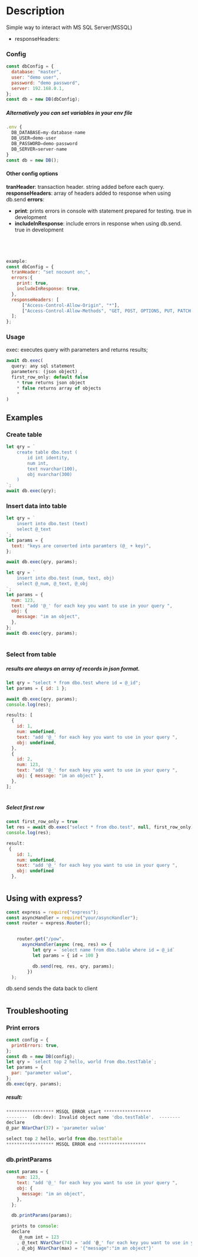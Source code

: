 # Description

Simple way to interact with MS SQL Server(MSSQL)

- responseHeaders:

### Config

```javascript
const dbConfig = {
  database: "master",
  user: "demo user",
  password: "demo password",
  server: 192.168.0.1,
};
const db = new DB(dbConfig);

```

##### Alternatively you can set variables in your env file

```javascript
.env {
  DB_DATABASE=my-database-name
  DB_USER=demo-user
  DB_PASSWORD=demo-password
  DB_SERVER=server-name
}
const db = new DB();
```

#### Other config options

**tranHeader**: transaction header. string added before each query.
**responseHeaders**: array of headers added to response when using db.send
**errors**:

- **print**: prints errors in console with statement prepared for testing. true in development
- **includeInResponse**: include errors in response when using db.send. true in development

```javascript




example:
const dbConfig = {
  tranHeader: "set nocount on;",
  errors:{
    print: true,
    includeInResponse: true,
  },
  responseHeaders: [
      ["Access-Control-Allow-Origin", "*"],
      ["Access-Control-Allow-Methods", "GET, POST, OPTIONS, PUT, PATCH, DELETE"],
  ];
};
```

### Usage

exec: executes query with parameters and returns results;

```javascript
await db.exec(
  query: any sql statement
  parameters: (json object) ,
  first_row_only: default false
    * true returns json object
    * false returns array of objects
    *
)
```

## Examples

### Create table

```javascript
let qry = `
    create table dbo.test (
        id int identity, 
        num int, 
        text nvarchar(100), 
        obj nvarchar(300)
    )
`;
await db.exec(qry);
```

### Insert data into table

```javascript
let qry = `
    insert into dbo.test (text) 
    select @_text
`;
let params = {
  text: "keys are converted into paramters (@_ + key)",
};

await db.exec(qry, params);

let qry = `
    insert into dbo.test (num, text, obj) 
    select @_num, @_text, @_obj 
`;
let params = {
  num: 123,
  text: "add '@_' for each key you want to use in your query ",
  obj: {
    message: "im an object",
  },
};
await db.exec(qry, params);
```

#

### Select from table

##### results are always an array of records in json format.

```javascript
let qry = "select * from dbo.test where id = @_id";
let params = { id: 1 };

await db.exec(qry, params);
console.log(res);

results: [
  {
    id: 1,
    num: undefined,
    text: "add '@_' for each key you want to use in your query ",
    obj: undefined,
  },
  {
    id: 2,
    num: 123,
    text: "add '@_' for each key you want to use in your query ",
    obj: { message: "im an object" },
  },
];
```

#

##### Select first row

```javascript
const first_row_only = true
let res = await db.exec("select * from dbo.test", null, first_row_only);
console.log(res);

result:
 {
    id: 1,
    num: undefined,
    text: "add '@_' for each key you want to use in your query ",
    obj: undefined
  },
```

#

#

## Using with express?

```javascript
const express = require("express");
const asyncHandler = require("your/asyncHandler");
const router = express.Router();


    router.get("/pow",
      asyncHandler(async (req, res) => {
          let qry = `select name from dbo.table where id = @_id`
          let params = { id = 100 }

          db.send(req, res, qry, params);
        })
  );
```

db.send sends the data back to client

#

#

## Troubleshooting

### Print errors

```javascript
const config = {
  printErrors: true,
};
const db = new DB(config);
let qry = `select top 2 hello, world from dbo.testTable`;
let params = {
  par: "parameter value",
};
db.exec(qry, params);
```

##### result:

```javascript
****************** MSSQL ERROR start ******************
--------  (db:dev): Invalid object name 'dbo.testTable'.  --------
declare
@_par NVarChar(37) = 'parameter value'

select top 2 hello, world from dbo.testTable
****************** MSSQL ERROR end ******************

```

### db.printParams

```javascript
const params = {
    num: 123,
    text: "add '@_' for each key you want to use in your query ",
    obj: {
      message: "im an object",
    },
  };

  db.printParams(params);

  prints to console:
  declare
     @_num int = 123
    , @_text NVarChar(74) = 'add '@_' for each key you want to use in your query '
    , @_obj NVarChar(max) = '{"message":"im an object"}'
```
